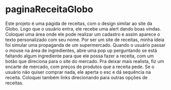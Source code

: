 # paginaReceitaGlobo
 Este projeto é uma págida de receitas, com o design similar ao site da Globo. 
 Logo que o usuário entra, ele recebe uma alert dando boas vindas.
 Coloquei uma área onde ele pode realizar um cadastro e assim aparece o texto personalizado com seu nome.
 Por ser um site de receitas, minha ideia foi simular uma propaganda de um supermercado. Quando o usuário passar o mouse na área de ingredientes, abre uma pop up perguntando se está faltando algum ingrediente para que ele possa fazer a receita, com um botão que direciona para o site do mercado. Pra deixar mais realista, fiz um encarte de mercado, com preços de produtos que a receita pede. Se o usuário não quiser comprar nada, ele aperta o esc e dá sequência na receita. Coloquei também links direcionando para outras opções de receitas.
 